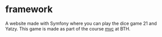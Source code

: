 # framework

A website made with Symfony where you can play the dice game 21 and Yatzy. This game is made as part of the
course [mvc](https://dbwebb.se/kurser/mvc-v1) at BTH.
